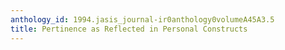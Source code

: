 ```yaml
---
anthology_id: 1994.jasis_journal-ir0anthology0volumeA45A3.5
title: Pertinence as Reflected in Personal Constructs
---
```

